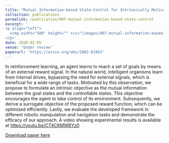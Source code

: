 ```yaml
---
title: "Mutual Information-based State-Control for Intrinsically Motivated Reinforcement Learning"
collection: publications
permalink: /publication/007-mutual-information-based-state-control
excerpt: '
<p align="left">
  <img width="500" height="" src="/images/007-mutual-information-based-state-control.png">
</p>'
date: 2020-02-05
venue: 'Under review'
paperurl: 'https://arxiv.org/abs/2002.01963'
---
```

In reinforcement learning, an agent learns to reach a set of goals by means of an external reward signal. In the natural world, intelligent organisms learn from internal drives, bypassing the need for external signals, which is beneficial for a wide range of tasks. Motivated by this observation, we propose to formulate an intrinsic objective as the mutual information between the goal states and the controllable states. This objective encourages the agent to take control of its environment. Subsequently, we derive a surrogate objective of the proposed reward function, which can be optimized efficiently. Lastly, we evaluate the developed framework in different robotic manipulation and navigation tasks and demonstrate the efficacy of our approach. A video showing experimental results is available at https://youtu.be/CT4CKMWBYz0

[Download paper here](https://arxiv.org/abs/2002.01963)
